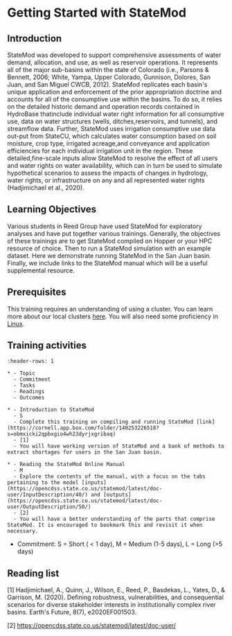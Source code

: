 # Getting Started with StateMod

## Introduction

 StateMod was developed to support comprehensive assessments of water demand, allocation, and use, as well as reservoir operations. It represents all of the major sub-basins within the state of Colorado (i.e., Parsons & Bennett, 2006; White, Yampa, Upper Colorado, Gunnison, Dolores, San Juan, and San Miguel CWCB, 2012). StateMod replicates each basin's unique application and enforcement of the prior appropriation doctrine and accounts for all of the consumptive use within the basins. To do so, it relies on the detailed historic demand and operation records contained in HydroBase thatinclude individual water right information for all consumptive use, data on water structures (wells, ditches,reservoirs, and tunnels), and streamflow data. Further, StateMod uses irrigation consumptive use data out-put from StateCU, which calculates water consumption based on soil moisture, crop type, irrigated acreage,and conveyance and application efficiencies for each individual irrigation unit in the region. These detailed,fine-scale inputs allow StateMod to resolve the effect of all users and water rights on water availability, which can in turn be used to simulate hypothetical scenarios to assess the impacts of changes in hydrology, water rights, or infrastructure on any and all represented water rights (Hadjimichael et al., 2020).

## Learning Objectives
 Various students in Reed Group have used StateMod for exploratory analyses and have put together various trainings. Generally, the objectives of these trainings are to get StateMod compiled on Hopper or your HPC resource of choice. Then to run a StateMod simulation with an example dataset. Here we demonstrate running StateMod in the San Juan basin. Finally, we include links to the StateMod manual which will be a useful supplemental resource.  

## Prerequisites 
This training requires an understanding of using a cluster. You can learn more about our local clusters [here](https://reedgroup.github.io/ComputationalResources/ClusterBasics.html). You will also need some proficiency in [Linux](https://reedgroup.github.io/ComputationalResources/IntroToLinux.html).

## Training activities

```{list-table} StateMod Training
:header-rows: 1

* - Topic
  - Commitment
  - Tasks
  - Readings
  - Outcomes

* - Introduction to StateMod
  - S
  - Complete this training on compiling and running StateMod [link](https://cornell.app.box.com/folder/140253226518?s=obmxicki2qpbxgio4wh23dyrjxgribaq)
  - [1]
  - You will have working version of StateMod and a bank of methods to extract shortages for users in the San Juan basin.

* - Reading the StateMod Online Manual
  - M
  - Explore the contents of the manual, with a focus on the tabs pertaining to the model [inputs](https://opencdss.state.co.us/statemod/latest/doc-user/InputDescription/40/) and [outputs](https://opencdss.state.co.us/statemod/latest/doc-user/OutputDescription/50/)
  - [2]
  - You will have a better understanding of the parts that comprise StateMod. It is encouraged to bookmark this and revisit it when necessary. 
```

* Commitment: S = Short ( < 1 day), M = Medium (1-5 days), L = Long (>5 days)


## Reading list
\[1] Hadjimichael, A., Quinn, J., Wilson, E., Reed, P., Basdekas, L., Yates, D., & Garrison, M. (2020). Defining robustness, vulnerabilities, and consequential scenarios for diverse stakeholder interests in institutionally complex river basins. Earth's Future, 8(7), e2020EF001503.

\[2] https://opencdss.state.co.us/statemod/latest/doc-user/






